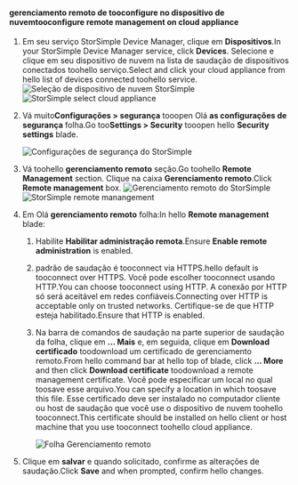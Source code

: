 
#### <a name="tooconfigure-remote-management-on-cloud-appliance"></a><span data-ttu-id="8a554-101">gerenciamento remoto de tooconfigure no dispositivo de nuvem</span><span class="sxs-lookup"><span data-stu-id="8a554-101">tooconfigure remote management on cloud appliance</span></span>

1. <span data-ttu-id="8a554-102">Em seu serviço StorSimple Device Manager, clique em **Dispositivos**.</span><span class="sxs-lookup"><span data-stu-id="8a554-102">In your StorSimple Device Manager service, click **Devices**.</span></span> <span data-ttu-id="8a554-103">Selecione e clique em seu dispositivo de nuvem na lista de saudação de dispositivos conectados toohello serviço.</span><span class="sxs-lookup"><span data-stu-id="8a554-103">Select and click your cloud appliance from hello list of devices connected toohello service.</span></span>
    <span data-ttu-id="8a554-104">![Seleção de dispositivo de nuvem StorSimple](./media/storsimple-8000-configure-remote-management-http-device/sca-remote-manage1.png)</span><span class="sxs-lookup"><span data-stu-id="8a554-104">![StorSimple select cloud appliance](./media/storsimple-8000-configure-remote-management-http-device/sca-remote-manage1.png)</span></span>

2. <span data-ttu-id="8a554-105">Vá muito**Configurações > segurança** tooopen Olá **as configurações de segurança** folha.</span><span class="sxs-lookup"><span data-stu-id="8a554-105">Go too**Settings > Security** tooopen hello **Security settings** blade.</span></span>

     ![Configurações de segurança do StorSimple](./media/storsimple-8000-configure-remote-management-http-device/sca-remote-manage2.png)

3. <span data-ttu-id="8a554-107">Vá toohello **gerenciamento remoto** seção.</span><span class="sxs-lookup"><span data-stu-id="8a554-107">Go toohello **Remote Management** section.</span></span> <span data-ttu-id="8a554-108">Clique na caixa **Gerenciamento remoto**.</span><span class="sxs-lookup"><span data-stu-id="8a554-108">Click **Remote management** box.</span></span>
     <span data-ttu-id="8a554-109">![Gerenciamento remoto do StorSimple](./media/storsimple-8000-configure-remote-management-http-device/sca-remote-manage3.png)</span><span class="sxs-lookup"><span data-stu-id="8a554-109">![StorSimple remote manangement](./media/storsimple-8000-configure-remote-management-http-device/sca-remote-manage3.png)</span></span>

4. <span data-ttu-id="8a554-110">Em Olá **gerenciamento remoto** folha:</span><span class="sxs-lookup"><span data-stu-id="8a554-110">In hello **Remote management** blade:</span></span>

    1. <span data-ttu-id="8a554-111">Habilite **Habilitar administração remota**.</span><span class="sxs-lookup"><span data-stu-id="8a554-111">Ensure **Enable remote administration** is enabled.</span></span>
    2. <span data-ttu-id="8a554-112">padrão de saudação é tooconnect via HTTPS.</span><span class="sxs-lookup"><span data-stu-id="8a554-112">hello default is tooconnect over HTTPS.</span></span> <span data-ttu-id="8a554-113">Você pode escolher tooconnect usando HTTP.</span><span class="sxs-lookup"><span data-stu-id="8a554-113">You can choose tooconnect using HTTP.</span></span> <span data-ttu-id="8a554-114">A conexão por HTTP só será aceitável em redes confiáveis.</span><span class="sxs-lookup"><span data-stu-id="8a554-114">Connecting over HTTP is acceptable only on trusted networks.</span></span> <span data-ttu-id="8a554-115">Certifique-se de que HTTP esteja habilitado.</span><span class="sxs-lookup"><span data-stu-id="8a554-115">Ensure that HTTP is enabled.</span></span>
    3. <span data-ttu-id="8a554-116">Na barra de comandos de saudação na parte superior de saudação da folha, clique em **... Mais** e, em seguida, clique em **Download certificado** toodownload um certificado de gerenciamento remoto.</span><span class="sxs-lookup"><span data-stu-id="8a554-116">From hello command bar at hello top of blade, click **... More** and then click **Download certificate** toodownload a remote management certificate.</span></span> <span data-ttu-id="8a554-117">Você pode especificar um local no qual toosave esse arquivo.</span><span class="sxs-lookup"><span data-stu-id="8a554-117">You can specify a location in which toosave this file.</span></span> <span data-ttu-id="8a554-118">Esse certificado deve ser instalado no computador cliente ou host de saudação que você use o dispositivo de nuvem toohello tooconnect.</span><span class="sxs-lookup"><span data-stu-id="8a554-118">This certificate should be installed on hello client or host machine that you use tooconnect toohello cloud appliance.</span></span>

        ![Folha Gerenciamento remoto](./media/storsimple-8000-configure-remote-management-http-device/sca-remote-manage4.png)
5. <span data-ttu-id="8a554-120">Clique em **salvar** e quando solicitado, confirme as alterações de saudação.</span><span class="sxs-lookup"><span data-stu-id="8a554-120">Click **Save** and when prompted, confirm hello changes.</span></span>
